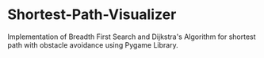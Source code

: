 # Shortest-Path-Visualizer

Implementation of Breadth First Search and Dijkstra's Algorithm for shortest path with obstacle avoidance using Pygame Library.
